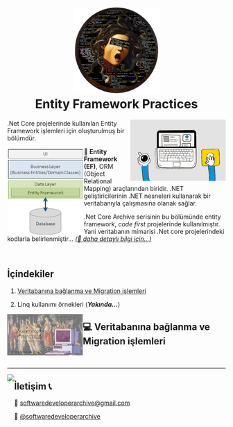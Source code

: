 <h1 align="center">
  <br>
  <a href="https://github.com/zeynepaslierhan/.NetCoreArchive"><img src="https://github.com/zeynepaslierhan/zeynepaslierhan/blob/main/img/Logo.png" alt="SoftwareDeveloperArchive" width="200"></a>
  <br>
  Entity Framework Practices
  <br>
</h1>

<img src="https://github.com/zeynepaslierhan/zeynepaslierhan/blob/main/img/gifs/BuKadarSakin%C3%87al%C4%B1%C5%9Fm%C4%B1yorum.gif" align="right">

.Net Core projelerinde kullanılan Entity Framework işlemleri için oluşturulmuş bir bölümdür.

<img src="https://github.com/zeynepaslierhan/.NetCoreArchive/blob/main/img/Entity%20Framework/EntityFramework.png" align="left" height="200">

:round_pushpin: **Entity Framework (EF)**, ORM (Object Relational Mapping) araçlarından biridir. .NET geliştiricilerinin .NET nesneleri kullanarak bir veritabanıyla çalışmasına olanak sağlar. 

.Net Core Archive serisinin bu bölümünde entity framework, *code first* projelerinde kullanılmıştır. Yani veritabanın mimarisi .Net core projelerindeki kodlarla belirlenmiştir... [*(:bookmark_tabs: daha detaylı bilgi için...)*](https://www.instagram.com/softwaredeveloperarchive/guide/entity-framework/18186750643234331/)

</br>

## İçindekiler

1. [Veritabanına bağlanma ve Migration işlemleri]()

2. Linq kullanımı örnekleri (***Yakında...***)

<a href="https://www.youtube.com/watch?v=S1p0lEaLXnU&list=PLjMBQHLzNCzZ7nADOe8ZYej602FbID13M&index=4&pp=sAQB"><img src="https://github.com/zeynepaslierhan/.NetCoreArchive/blob/main/img/Authentication%20Practices.jpg" align="left" height="95"> </a> 

## 💻 Veritabanına bağlanma ve Migration işlemleri 


</br>

---

<img src="https://github.com/zeynepaslierhan/zeynepaslierhan/blob/main/img/gifs/Yorumlar%C4%B1Okuyorumdur.gif" align="left" height="150">

## İletişim :telephone_receiver:

:e-mail:  softwaredeveloperarchive@gmail.com

:iphone: [@softwaredeveloperarchive](https://www.instagram.com/softwaredeveloperarchive/)
